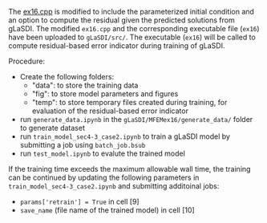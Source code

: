 The [ex16.cpp](https://github.com/mfem/mfem/blob/master/examples/ex16.cpp) is modified to include the parameterized initial condition and an option to compute the residual given the predicted solutions from gLaSDI. The modified `ex16.cpp` and the corresponding executable file (`ex16`) have been uploaded to `gLaSDI/src/`. The executable (`ex16`) will be called to compute residual-based error indicator during training of gLaSDI.

Procedure:
- Create the following folders:
    - "data": to store the training data
    - "fig": to store model parameters and figures
    - "temp": to store temporary files created during training, for evaluation of the residual-based error indicator
- run `generate_data.ipynb` in the `gLaSDI/MFEMex16/generate_data/` folder to generate dataset
- run `train_model_sec4-3_case2.ipynb` to train a gLaSDI model by submitting a job using `batch_job.bsub`
- run `test_model.ipynb` to evalute the trained model


If the training time exceeds the maximum allowable wall time, the training can be continued by updating the following parameters in `train_model_sec4-3_case2.ipynb` and submitting additoinal jobs:
- `params['retrain'] = True` in cell [9]
- `save_name` (file name of the trained model) in cell [10]